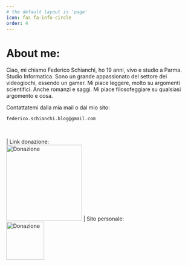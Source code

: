 ```yaml
---
# the default layout is 'page'
icon: fas fa-info-circle
order: 4
---
```


# About me:

<p>
    Ciao, mi chiamo Federico Schianchi, ho 19 anni, vivo e studio a Parma. Studio Informatica. Sono un grande appassionato del settore dei videogiochi, essendo un gamer.
    Mi piace leggere, molto su argomenti scientifici. Anche romanzi e saggi. Mi piace filosofeggiare su qualsiasi argomento e cosa.
</p>

Contattatemi dalla mia mail o dal mio sito:

```plaintext
federico.schianchi.blog@gmail.com
```
<br>


| Link donazione: <br> [<img src="https://downloads.intercomcdn.com/i/o/234105/0d29fbdf17e257cdfc2ba1ba/7103925065c5e9bd6ac7ac9efd453fd7.png" alt="Donazione" style="width:200px;"/>](https://buymeacoffee.com/fedeschianchi) | Sito personale: <br> [<img src="https://fede.app/assets/logo-a6373d30.svg" alt="Donazione" style="width:100px;"/>](https://fede.app)